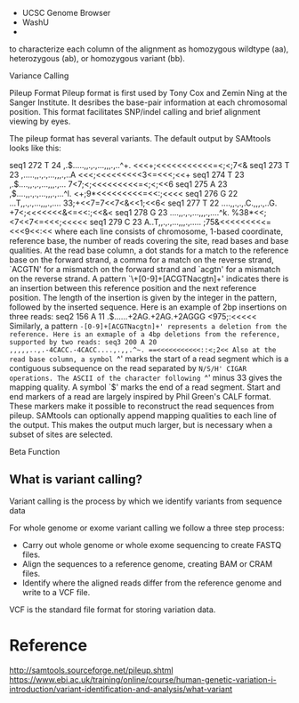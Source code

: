 
- UCSC Genome Browser
- WashU
- 

 to
characterize each column of the alignment as homozygous wildtype
(aa), heterozygous (ab), or homozygous variant (bb).

Variance Calling

Pileup Format
Pileup format is first used by Tony Cox and Zemin Ning at the Sanger Institute. It desribes the base-pair information at each chromosomal position. This format facilitates SNP/indel calling and brief alignment viewing by eyes.

The pileup format has several variants. The default output by SAMtools looks like this:

seq1 272 T 24  ,.$.....,,.,.,...,,,.,..^+. <<<+;<<<<<<<<<<<=<;<;7<&
seq1 273 T 23  ,.....,,.,.,...,,,.,..A <<<;<<<<<<<<<3<=<<<;<<+
seq1 274 T 23  ,.$....,,.,.,...,,,.,...    7<7;<;<<<<<<<<<=<;<;<<6
seq1 275 A 23  ,$....,,.,.,...,,,.,...^l.  <+;9*<<<<<<<<<=<<:;<<<<
seq1 276 G 22  ...T,,.,.,...,,,.,....  33;+<<7=7<<7<&<<1;<<6<
seq1 277 T 22  ....,,.,.,.C.,,,.,..G.  +7<;<<<<<<<&<=<<:;<<&<
seq1 278 G 23  ....,,.,.,...,,,.,....^k.   %38*<<;<7<<7<=<<<;<<<<<
seq1 279 C 23  A..T,,.,.,...,,,.,..... ;75&<<<<<<<<<=<<<9<<:<<
where each line consists of chromosome, 1-based coordinate, reference base, the number of reads covering the site, read bases and base qualities. At the read base column, a dot stands for a match to the reference base on the forward strand, a comma for a match on the reverse strand, `ACGTN' for a mismatch on the forward strand and `acgtn' for a mismatch on the reverse strand. A pattern `\+[0-9]+[ACGTNacgtn]+' indicates there is an insertion between this reference position and the next reference position. The length of the insertion is given by the integer in the pattern, followed by the inserted sequence. Here is an example of 2bp insertions on three reads:
seq2 156 A 11  .$......+2AG.+2AG.+2AGGG    <975;:<<<<<
Similarly, a pattern `-[0-9]+[ACGTNacgtn]+' represents a deletion from the reference. Here is an exmaple of a 4bp deletions from the reference, supported by two reads:
seq3 200 A 20 ,,,,,..,.-4CACC.-4CACC....,.,,.^~. ==<<<<<<<<<<<::<;2<<
Also at the read base column, a symbol `^' marks the start of a read segment which is a contiguous subsequence on the read separated by `N/S/H' CIGAR operations. The ASCII of the character following `^' minus 33 gives the mapping quality. A symbol `$' marks the end of a read segment. Start and end markers of a read are largely inspired by Phil Green's CALF format. These markers make it possible to reconstruct the read sequences from pileup.
SAMtools can optionally append mapping qualities to each line of the output. This makes the output much larger, but is necessary when a subset of sites are selected.

Beta Function

## What is variant calling?
Variant calling is the process by which we identify variants from sequence data

For whole genome or exome variant calling we follow a three step process:

- Carry out whole genome or whole exome sequencing to create FASTQ files.
- Align the sequences to a reference genome, creating BAM or CRAM files.
- Identify where the aligned reads differ from the reference genome and write
to a VCF file.

VCF is the standard file format for storing variation data. 

# Reference
http://samtools.sourceforge.net/pileup.shtml
https://www.ebi.ac.uk/training/online/course/human-genetic-variation-i-introduction/variant-identification-and-analysis/what-variant

